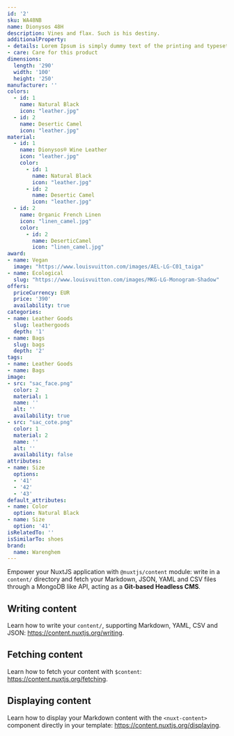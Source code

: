 ```yaml
---
id: '2'
sku: WA48NB
name: Dionysos 48H
description: Vines and flax. Such is his destiny.
additionalProperty:
- details: Lorem Ipsum is simply dummy text of the printing and typesetting industry. Lorem Ipsum has been the industry's standard dummy text ever since the 1500s, when an unknown printer took a galley of type and scrambled it to make a type specimen book. It has survived not only five centuries, but also the leap into electronic typesetting, remaining essentially unchanged. It was popularised in the 1960s with the release of Letraset sheets containing Lorem Ipsum passages, and more recently with desktop publishing software like Aldus PageMaker including versions of Lorem Ipsum.
- care: Care for this product
dimensions:
  length: '290'
  width: '100'
  height: '250'
manufacturer: ''
colors:
  - id: 1
    name: Natural Black
    icon: "leather.jpg"
  - id: 2
    name: Desertic Camel
    icon: "leather.jpg"
material:
  - id: 1
    name: Dionysos® Wine Leather
    icon: "leather.jpg"
    color:
      - id: 1
        name: Natural Black
        icon: "leather.jpg"
      - id: 2
        name: Desertic Camel
        icon: "leather.jpg"
  - id: 2
    name: Organic French Linen
    icon: "linen_camel.jpg" 
    color:
      - id: 2
        name: DeserticCamel
        icon: "linen_camel.jpg"
award:
- name: Vegan
  image: "https://www.louisvuitton.com/images/AEL-LG-C01_taiga"
- name: Ecological
  slug: "https://www.louisvuitton.com/images/MKG-LG-Monogram-Shadow"
offers:
  priceCurrency: EUR
  price: '390'
  availability: true
categories:
- name: Leather Goods
  slug: leathergoods
  depth: '1'
- name: Bags
  slug: bags
  depth: '2'
tags:
- name: Leather Goods
- name: Bags
image:
- src: "sac_face.png"
  color: 2
  material: 1
  name: ''
  alt: ''
  availability: true
- src: "sac_cote.png"
  color: 1
  material: 2
  name: ''
  alt: ''
  availability: false
attributes:
- name: Size
  options:
  - '41'
  - '42'
  - '43'
default_attributes:
- name: Color
  option: Natural Black
- name: Size
  option: '41'
isRelatedTo: ''
isSimilarTo: shoes
brand:
  name: Warenghem
---
```


Empower your NuxtJS application with `@nuxtjs/content` module: write in a `content/` directory and fetch your Markdown, JSON, YAML and CSV files through a MongoDB like API, acting as a **Git-based Headless CMS**.

## Writing content

Learn how to write your `content/`, supporting Markdown, YAML, CSV and JSON: https://content.nuxtjs.org/writing.

## Fetching content

Learn how to fetch your content with `$content`: https://content.nuxtjs.org/fetching.

## Displaying content

Learn how to display your Markdown content with the `<nuxt-content>` component directly in your template: https://content.nuxtjs.org/displaying.

